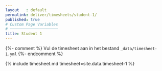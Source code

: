 ```yaml
---
layout   : default
permalink: deliver/timesheets/student-1/
published: true
# Custom Page Variables
# ─────────────────────
title: Student 1
---
```

{%- comment %}
Vul de timesheet aan in het bestand `_data/timesheet-1.yml`
{%- endcomment %}

{% include timesheet.md timesheet=site.data.timesheet-1 %}
